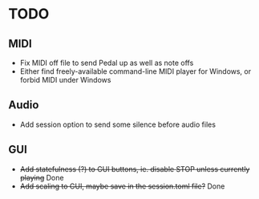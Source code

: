 # TODO

## MIDI
* Fix MIDI off file to send Pedal up as well as note offs
* Either find freely-available command-line MIDI player for Windows, or forbid MIDI under Windows

## Audio
* Add session option to send some silence before audio files

## GUI
* ~~Add statefulness (?) to GUI buttons, ie. disable STOP unless currently playing~~ Done
* ~~Add scaling to GUI, maybe save in the session.toml file?~~ Done
